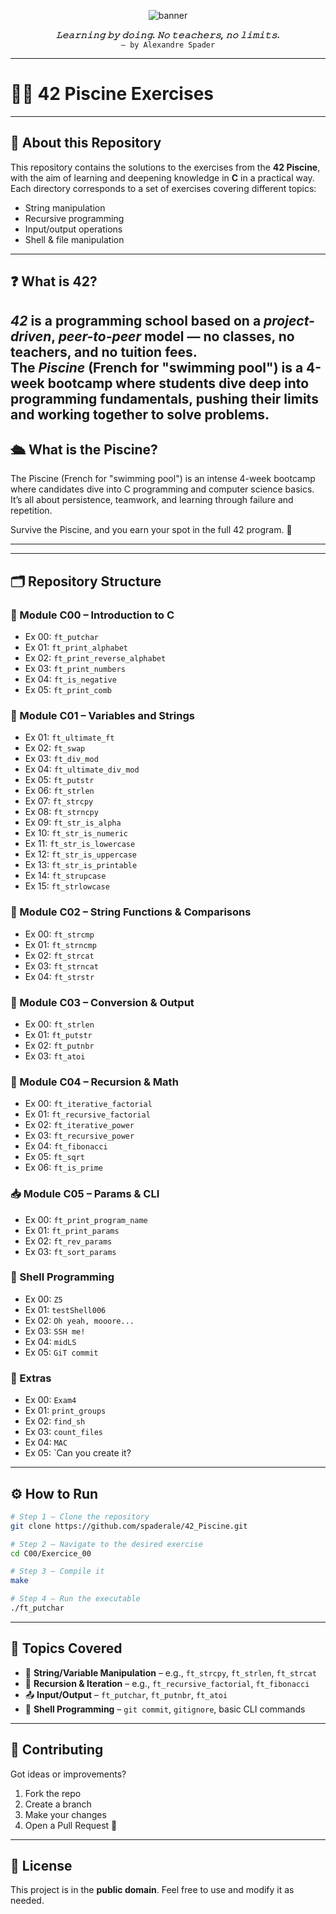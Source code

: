  <p align="center">
  <img src="https://capsule-render.vercel.app/api?type=waving&color=0:000000,100:003366&height=200&section=header&text=42%20Piscine%20Survivor&fontSize=40&fontAlign=50&fontColor=ffffff" alt="banner" />
</p>

<p align="center">
  <strong><i>𝙻𝚎𝚊𝚛𝚗𝚒𝚗𝚐 𝚋𝚢 𝚍𝚘𝚒𝚗𝚐. 𝙽𝚘 𝚝𝚎𝚊𝚌𝚑𝚎𝚛𝚜, 𝚗𝚘 𝚕𝚒𝚖𝚒𝚝𝚜.</i></strong><br>
  <code>– by Alexandre Spader</code>
</p>

<hr>

# 🏊‍♂️ 42 Piscine Exercises

---

## 📘 About this Repository

This repository contains the solutions to the exercises from the **42 Piscine**, with the aim of learning and deepening knowledge in **C** in a practical way.  
Each directory corresponds to a set of exercises covering different topics:

- String manipulation  
- Recursive programming  
- Input/output operations  
- Shell & file manipulation  

---

## ❓ What is 42?

*42* is a programming school based on a _project-driven_, _peer-to-peer_ model — no classes, no teachers, and no tuition fees.  
The *Piscine* (French for "swimming pool") is a 4-week bootcamp where students dive deep into programming fundamentals, pushing their limits and working together to solve problems.
---

## 🛳️  What is the Piscine?
The Piscine (French for "swimming pool") is an intense 4-week bootcamp where candidates dive into C programming and computer science basics.
It’s all about persistence, teamwork, and learning through failure and repetition.

Survive the Piscine, and you earn your spot in the full 42 program. 💪

---
---

## 🗂️ Repository Structure

### 📍 Module C00 – Introduction to C
- Ex 00: `ft_putchar`
- Ex 01: `ft_print_alphabet`
- Ex 02: `ft_print_reverse_alphabet`
- Ex 03: `ft_print_numbers`
- Ex 04: `ft_is_negative`
- Ex 05: `ft_print_comb`

### 🧵 Module C01 – Variables and Strings
- Ex 01: `ft_ultimate_ft`
- Ex 02: `ft_swap`
- Ex 03: `ft_div_mod`
- Ex 04: `ft_ultimate_div_mod`
- Ex 05: `ft_putstr`
- Ex 06: `ft_strlen`
- Ex 07: `ft_strcpy`
- Ex 08: `ft_strncpy`
- Ex 09: `ft_str_is_alpha`
- Ex 10: `ft_str_is_numeric`
- Ex 11: `ft_str_is_lowercase`
- Ex 12: `ft_str_is_uppercase`
- Ex 13: `ft_str_is_printable`
- Ex 14: `ft_strupcase`
- Ex 15: `ft_strlowcase`

### 🧪 Module C02 – String Functions & Comparisons
- Ex 00: `ft_strcmp`
- Ex 01: `ft_strncmp`
- Ex 02: `ft_strcat`
- Ex 03: `ft_strncat`
- Ex 04: `ft_strstr`

### 🔁 Module C03 – Conversion & Output
- Ex 00: `ft_strlen`
- Ex 01: `ft_putstr`
- Ex 02: `ft_putnbr`
- Ex 03: `ft_atoi`

### 🧠 Module C04 – Recursion & Math
- Ex 00: `ft_iterative_factorial`
- Ex 01: `ft_recursive_factorial`
- Ex 02: `ft_iterative_power`
- Ex 03: `ft_recursive_power`
- Ex 04: `ft_fibonacci`
- Ex 05: `ft_sqrt`
- Ex 06: `ft_is_prime`

### 📥 Module C05 – Params & CLI
- Ex 00: `ft_print_program_name`
- Ex 01: `ft_print_params`
- Ex 02: `ft_rev_params`
- Ex 03: `ft_sort_params`

### 🐚 Shell Programming
- Ex 00: `Z5`
- Ex 01: `testShell006`
- Ex 02: `Oh yeah, mooore...`
- Ex 03: `SSH me!`
- Ex 04: `midLS`
- Ex 05: `GiT commit`

### 🧩 Extras
- Ex 00: `Exam4`
- Ex 01: `print_groups`
- Ex 02: `find_sh`
- Ex 03: `count_files`
- Ex 04: `MAC`
- Ex 05: `Can you create it?

---

## ⚙️ How to Run

```bash
# Step 1 – Clone the repository
git clone https://github.com/spaderale/42_Piscine.git

# Step 2 – Navigate to the desired exercise
cd C00/Exercice_00

# Step 3 – Compile it
make

# Step 4 – Run the executable
./ft_putchar
```

---

## 🧠 Topics Covered

- 🧵 **String/Variable Manipulation** – e.g., `ft_strcpy`, `ft_strlen`, `ft_strcat`
- 🔁 **Recursion & Iteration** – e.g., `ft_recursive_factorial`, `ft_fibonacci`
- 📤 **Input/Output** – `ft_putchar`, `ft_putnbr`, `ft_atoi`
- 🐚 **Shell Programming** – `git commit`, `gitignore`, basic CLI commands

---

## 🤝 Contributing

Got ideas or improvements?

1. Fork the repo  
2. Create a branch  
3. Make your changes  
4. Open a Pull Request 🙌

---

## 📜 License

This project is in the **public domain**. Feel free to use and modify it as needed.
